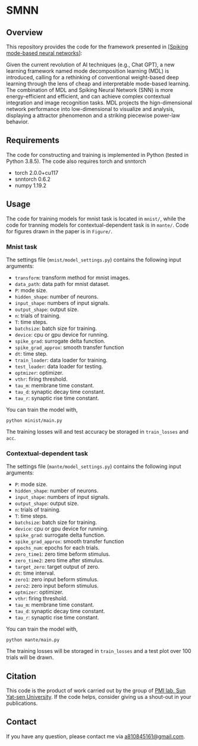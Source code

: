 # SMNN

## Overview

This repository provides the code for the framework presented in [[Spiking mode-based neural networks](https://arxiv.org/abs/2310.14621)]:

Given the current revolution of AI techniques (e.g., Chat GPT), a new learning framework named mode decomposition learning (MDL) is introduced, calling for a rethinking of conventional weight-based deep learning through the lens of cheap and interpretable mode-based learning. The combination of MDL and Spiking Neural Network (SNN) is more energy-efficient and efficient, and can achieve complex contextual integration and image recognition tasks. MDL projects the hign-dimensional network performance into low-dimensional to visualize and analysis, displaying a attractor phenomenon and a striking piecewise power-law behavior.

## Requirements

The code for constructing and training  is implemented in Python (tested in Python 3.8.5). The code also requires torch and snntorch

- torch 2.0.0+cu117
- snntorch 0.6.2
- numpy 1.19.2


## Usage
The code for training models for mnist task is located in `mnist/`, while the code for tranning models for contextual-dependent task is in `mante/`. Code for figures drawn in the paper is in `Figure/`.

### Mnist task

The settings file (`mnist/model_settings.py`) contains the following input arguments:
  - `transform`: transform method for mnist images.
  - `data_path`: data path for mnist dataset.
  - `P`: mode size.
  - `hidden_shape`: number of neurons.
  - `input_shape`: numbers of input signals.
  - `output_shape`: output size.
  - `n`: trials of training.
  - `T`: time steps.
  - `batchsize`: batch size for training.
  - `device`: cpu or gpu device for running.
  - `spike_grad`: surrogate delta function.
  - `spike_grad_approx`: smooth transfer function
  - `dt`: time step.
  - `train_loader`: data loader for training.
  - `test_loader`: data loader for testing.
  - `optmizer`: optimizer.
  - `vthr`: firing threshold.
  - `tau_m`: membrane time constant.
  - `tau_d`: synaptic decay time constant.
  - `tau_r`: synaptic rise time constant.

You can train the model with,

```
python minist/main.py 
```

 The training losses will and test accuracy be storaged in `train_losses` and `acc`.
 
 
### Contextual-dependent task

The settings file (`mante/model_settings.py`) contains the following input arguments:
  - `P`: mode size.
  - `hidden_shape`: number of neurons.
  - `input_shape`: numbers of input signals.
  - `output_shape`: output size.
  - `n`: trials of training.
  - `T`: time steps.
  - `batchsize`: batch size for training.
  - `device`: cpu or gpu device for running.
  - `spike_grad`: surrogate delta function.
  - `spike_grad_approx`: smooth transfer function
  - `epochs_num`: epochs for each trials.
  - `zero_time1`: zero time beform stimulus.
  - `zero_time2`: zero time after stimulus.
  - `target_zero`: target output of zero.
  - `dt`: time interval.
  - `zero1`: zero input beform stimulus.
  - `zero2`: zero input beform stimulus.
  - `optmizer`: optimizer.
  - `vthr`: firing threshold.
  - `tau_m`: membrane time constant.
  - `tau_d`: synaptic decay time constant.
  - `tau_r`: synaptic rise time constant.

You can train the model with,

```
python mante/main.py 
```

 The training losses will be storaged in `train_losses` and a test plot over 100 trials will be drawn.

## Citation
This code is the product of work carried out by the group of [PMI lab, Sun Yat-sen University](https://www.labxing.com/hphuang2018). If the code helps, consider giving us a shout-out in your publications.

## Contact
If you have any question, please contact me via [a810845161@gmail.com](a810845161@gmail.com).
